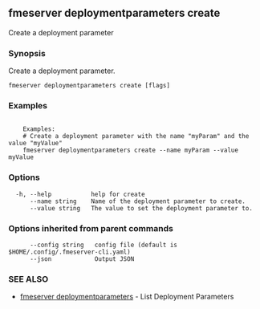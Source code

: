 ## fmeserver deploymentparameters create

Create a deployment parameter

### Synopsis

Create a deployment parameter.

```
fmeserver deploymentparameters create [flags]
```

### Examples

```

	Examples:
	# Create a deployment parameter with the name "myParam" and the value "myValue"
	fmeserver deploymentparameters create --name myParam --value myValue

```

### Options

```
  -h, --help           help for create
      --name string    Name of the deployment parameter to create.
      --value string   The value to set the deployment parameter to.
```

### Options inherited from parent commands

```
      --config string   config file (default is $HOME/.config/.fmeserver-cli.yaml)
      --json            Output JSON
```

### SEE ALSO

* [fmeserver deploymentparameters](fmeserver_deploymentparameters.md)	 - List Deployment Parameters

